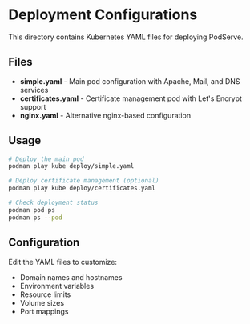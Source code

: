 # Deployment Configurations

This directory contains Kubernetes YAML files for deploying PodServe.

## Files

- **simple.yaml** - Main pod configuration with Apache, Mail, and DNS services
- **certificates.yaml** - Certificate management pod with Let's Encrypt support
- **nginx.yaml** - Alternative nginx-based configuration

## Usage

```bash
# Deploy the main pod
podman play kube deploy/simple.yaml

# Deploy certificate management (optional)
podman play kube deploy/certificates.yaml

# Check deployment status
podman pod ps
podman ps --pod
```

## Configuration

Edit the YAML files to customize:
- Domain names and hostnames
- Environment variables
- Resource limits
- Volume sizes
- Port mappings
